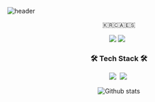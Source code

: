 ![header](https://capsule-render.vercel.app/api?type=soft&color=auto&height=150&section=header&text=AlexCho&fontSize=70&animation=twinkling)

<p align="center">
🇰🇷🇨🇦🇪🇸
</p>
<p align="center">
  <a href="https://velog.io/@alexcho617"><img src="https://img.shields.io/badge/Tech%20Blog-11B48A?style=flat-square&logo=Vimeo&logoColor=white&link=https://velog.io/@alexcho617"/></a>
  <a href="https://alexcho617.wixsite.com/portfolio"><img src="https://img.shields.io/badge/Tech%20Blog-ffd966?style=flat-square&logo=Vimeo&logoColor=white&link=https://alexcho617.wixsite.com/portfolio"/></a>
  &nbsp   
</p>

<h3 align="center">🛠 Tech Stack 🛠</h3>

<p align="center">
  <img src="https://img.shields.io/badge/Swift-3766AB?style=flat-square&logo=Swift&logoColor=white&color=critical"/></a>&nbsp 
  <img src="https://img.shields.io/badge/Flutter-007396?style=flat-square&logo=Flutter&logoColor=white&color=blue"/></a>&nbsp 
</p>



<p align="center">
  <img align="center"src="https://github-readme-stats.vercel.app/api?username=alexcho617&theme=swift&show_icons=true&count_private=true&include_all_commits=true&hide=stars,contribs&locale=kr" alt="Github stats" />
</p>
